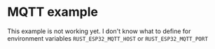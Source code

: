 # MQTT example

This example is not working yet.  I don't know what to define for environment variables `RUST_ESP32_MQTT_HOST` or `RUST_ESP32_MQTT_PORT`
